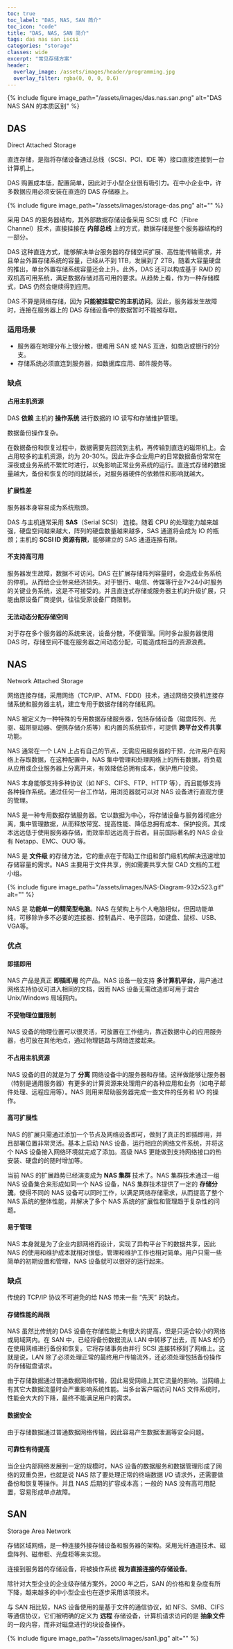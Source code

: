 ```yaml
---
toc: true
toc_label: "DAS, NAS, SAN 简介"
toc_icon: "code"
title: "DAS, NAS, SAN 简介"
tags: das nas san iscsi
categories: "storage"
classes: wide
excerpt: "常见存储方案"
header:
  overlay_image: /assets/images/header/programming.jpg
  overlay_filter: rgba(0, 0, 0, 0.6)
---
```


{% include figure image_path="/assets/images/das.nas.san.png" alt="DAS NAS SAN 的本质区别" %}


## DAS

Direct Attached Storage

直连存储，是指将存储设备通过总线（SCSI、PCI、IDE 等）接口直接连接到一台计算机上。

DAS 购置成本低，配置简单，因此对于小型企业很有吸引力。在中小企业中，许多数据应用必须安装在直连的 DAS 存储器上。

{% include figure image_path="/assets/images/storage-das.png" alt="" %}

采用 DAS 的服务器结构，其外部数据存储设备采用 SCSI 或 FC（Fibre Channel）技术，直接挂接在 **内部总线** 上的方式，数据存储是整个服务器结构的一部分。

DAS 这种直连方式，能够解决单台服务器的存储空间扩展、高性能传输需求，并且单台外置存储系统的容量，已经从不到 1TB，发展到了 2TB，随着大容量硬盘的推出，单台外置存储系统容量还会上升。此外，DAS 还可以构成基于 RAID 的双机高可用系统，满足数据存储对高可用的要求。从趋势上看，作为一种存储模式，DAS 仍然会继续得到应用。

DAS 不算是网络存储，因为 **只能被挂载它的主机访问**。因此，服务器发生故障时，连接在服务器上的 DAS 存储设备中的数据暂时不能被存取。


### 适用场景

* 服务器在地理分布上很分散，很难用 SAN 或 NAS 互连，如商店或银行的分支。
* 存储系统必须直连到服务器，如数据库应用、邮件服务等。





### 缺点

#### 占用主机资源

DAS **依赖** 主机的 **操作系统** 进行数据的 IO 读写和存储维护管理。

数据备份操作复杂。

在数据备份和恢复过程中，数据需要先回流到主机，再传输到直连的磁带机上。会占用较多的主机资源，约为 20-30%。因此许多企业用户的日常数据备份常常在深夜或业务系统不繁忙时进行，以免影响正常业务系统的运行。直连式存储的数据量越大，备份和恢复的时间就越长，对服务器硬件的依赖性和影响就越大。

#### 扩展性差

服务器本身容易成为系统瓶颈。

DAS 与主机通常采用 **SAS**（Serial SCSI） 连接。随着 CPU 的处理能力越来越强，硬盘空间越来越大，阵列的硬盘数量越来越多，SAS 通道将会成为 IO 的瓶颈；主机的 **SCSI ID 资源有限**，能够建立的 SAS 通道连接有限。

#### 不支持高可用

服务器发生故障，数据不可访问。DAS 在扩展存储阵列容量时，会造成业务系统的停机，从而给企业带来经济损失。对于银行、电信、传媒等行业7×24小时服务的关键业务系统，这是不可接受的。并且直连式存储或服务器主机的升级扩展，只能由原设备厂商提供，往往受原设备厂商限制。

#### 无法动态分配存储空间

对于存在多个服务器的系统来说，设备分散，不便管理。同时多台服务器使用 DAS 时，存储空间不能在服务器之间动态分配，可能造成相当的资源浪费。



















## NAS

Network Attached Storage

网络连接存储，采用网络（TCP/IP、ATM、FDDI）技术，通过网络交换机连接存储系统和服务器主机，建立专用于数据存储的存储私网。

NAS 被定义为一种特殊的专用数据存储服务器，包括存储设备（磁盘阵列、光驱、磁带驱动器、便携存储介质等）和内置的系统软件，可提供 **跨平台文件共享** 功能。

NAS 通常在一个 LAN 上占有自己的节点，无需应用服务器的干预，允许用户在网络上存取数据，在这种配置中，NAS 集中管理和处理网络上的所有数据，将负载从应用或企业服务器上分离开来，有效降低总拥有成本，保护用户投资。

NAS 本身能够支持多种协议（如 NFS、CIFS、FTP、HTTP 等），而且能够支持各种操作系统。通过任何一台工作站，用浏览器就可以对 NAS 设备进行直观方便的管理。

NAS 是一种专用数据存储服务器。它以数据为中心，将存储设备与服务器彻底分离，集中管理数据，从而释放带宽、提高性能、降低总拥有成本、保护投资。其成本远远低于使用服务器存储，而效率却远远高于后者。目前国际著名的 NAS 企业有 Netapp、EMC、OUO 等。

NAS 是 **文件级** 的存储方法，它的重点在于帮助工作组和部门级机构解决迅速增加存储容量的需求。NAS 主要用于文件共享，例如需要共享大型 CAD 文档的工程小组。

{% include figure image_path="/assets/images/NAS-Diagram-932x523.gif" alt="" %}

NAS 是 **功能单一的精简型电脑**。NAS 在架构上与个人电脑相似，但因功能单纯，可移除许多不必要的连接器、控制晶片、电子回路，如键盘、鼠标、USB、VGA等。



### 优点

#### 即插即用

NAS 产品是真正 **即插即用** 的产品。NAS 设备一般支持 **多计算机平台**，用户通过网络支持协议可进入相同的文档，因而 NAS 设备无需改造即可用于混合 Unix/Windows 局域网内。

#### 不受物理位置限制

NAS 设备的物理位置可以很灵活，可放置在工作组内，靠近数据中心的应用服务器，也可放在其他地点，通过物理链路与网络连接起来。

#### 不占用主机资源

NAS 设备的目的就是为了 **分离** 网络设备中的服务器和存储。这样做能够让服务器（特别是通用服务器）有更多的计算资源来处理用户的各种应用和业务（如电子邮件处理、远程应用等）。NAS 则用来帮助服务器完成一些文件的任务和 I/O 的操作。

#### 高可扩展性

NAS 的扩展只需通过添加一个节点及网络设备即可，做到了真正的即插即用，并且部署位置非常灵活。基本上启动 NAS 设备，运行相应的网络文件系统，并将这个 NAS 设备接入网络环境就完成了添加。高级 NAS 更能做到支持网络接口的热安装、硬盘的的随时增加等。

当前 NAS 的扩展趋势已经演变成为 **NAS 集群** 技术了。NAS 集群技术通过一组 NAS 设备集合来形成如同一个 NAS 设备，NAS 集群技术提供了一定的 **存储分流**，使得不同的 NAS 设备可以同时工作，以满足网络存储需求，从而提高了整个 NAS 系统的整体性能，并解决了多个 NAS 系统的扩展性和管理趋于复杂性的问题。

#### 易于管理

NAS 本身就是为了企业内部网络而设计，实现了异构平台下的数据共享，因此 NAS 的使用和维护成本就相对很低，管理和维护工作也相对简单。用户只需一些简单的初期设置和管理，NAS 设备就可以很好的运行起来。





### 缺点

传统的 TCP/IP 协议不可避免的给 NAS 带来一些 “先天” 的缺点。

#### 存储性能的局限

NAS 虽然比传统的 DAS 设备在存储性能上有很大的提高，但是只适合较小的网络或局域网内。在 SAN 中，已经将备份数据流从 LAN 中转移了出去，而 NAS 却仍在使用网络进行备份和恢复。它将存储事务由并行 SCSI 连接转移到了网络上。这就是说，LAN 除了必须处理正常的最终用户传输流外，还必须处理包括备份操作的存储磁盘请求。

由于存储数据通过普通数据网络传输，因此易受网络上其它流量的影响。当网络上有其它大数据流量时会严重影响系统性能。当多台客户端访问 NAS 文件系统时，性能会大大的下降，最终不能满足用户的需求。

#### 数据安全

由于存储数据通过普通数据网络传输，因此容易产生数据泄漏等安全问题。

#### 可靠性有待提高

当企业内部网络发展到一定的规模时，NAS 设备的数据服务和数据管理形成了网络的双重负担，也就是说 NAS 除了要处理正常的终端数据 I/O 请求外，还需要做备份和恢复等操作。并且 NAS 后期的扩容成本高；一般的 NAS 没有高可用配置，容易形成单点故障。





















## SAN

Storage Area Network

存储区域网络，是一种连接外接存储设备和服务器的架构。采用光纤通道技术、磁盘阵列、磁带柜、光盘柜等来实现。

连接到服务器的存储设备，将被操作系统 **视为直接连接的存储设备**。

除针对大型企业的企业级存储方案外，2000 年之后，SAN 的价格和复杂度有所下降，越来越多的中小型企业也在逐步采用该项技术。

与 SAN 相比较，NAS 设备使用的是基于文件的通信协议，如 NFS、SMB、CIFS 等通信协议，它们被明确的定义为 **远程** 存储设备，计算机请求访问的是 **抽象文件** 的一段内容，而非对磁盘进行的块设备操作。

{% include figure image_path="/assets/images/san1.jpg" alt="" %}
